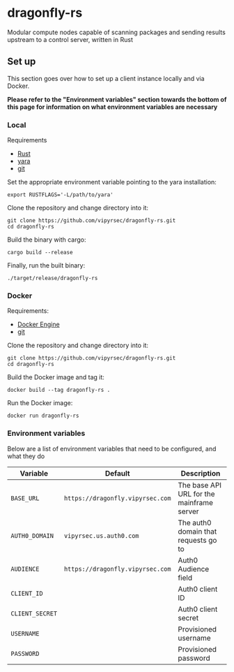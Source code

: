 # dragonfly-rs

Modular compute nodes capable of scanning packages and sending results upstream to a control server, written in Rust

## Set up
This section goes over how to set up a client instance locally and via Docker.

**Please refer to the "Environment variables" section towards the bottom of this page for information on what environment variables are necessary**

### Local

Requirements
- [Rust](https://www.rust-lang.org/learn/get-started)
- [yara](https://yara.readthedocs.io/en/stable/gettingstarted.html#compiling-and-installing-yara)
- [git](https://git-scm.com/book/en/v2/Getting-Started-Installing-Git)


Set the appropriate environment variable pointing to the yara installation:
```
export RUSTFLAGS='-L/path/to/yara'
```

Clone the repository and change directory into it:
```
git clone https://github.com/vipyrsec/dragonfly-rs.git
cd dragonfly-rs
```
Build the binary with cargo:
```
cargo build --release
```
Finally, run the built binary:
```
./target/release/dragonfly-rs
```

### Docker

Requirements:
- [Docker Engine](https://docs.docker.com/get-docker/)
- [git](https://git-scm.com/book/en/v2/Getting-Started-Installing-Git)

Clone the repository and change directory into it:
```
git clone https://github.com/vipyrsec/dragonfly-rs.git
cd dragonfly-rs
```
Build the Docker image and tag it:
```
docker build --tag dragonfly-rs .
```
Run the Docker image:
```
docker run dragonfly-rs
```

### Environment variables
Below are a list of environment variables that need to be configured, and what they do

| Variable | Default | Description |
| -------- | ------- | ----------- |
| `BASE_URL` | `https://dragonfly.vipyrsec.com` | The base API URL for the mainframe server |
| `AUTH0_DOMAIN` | `vipyrsec.us.auth0.com` | The auth0 domain that requests go to |
| `AUDIENCE` | `https://dragonfly.vipyrsec.com` | Auth0 Audience field
| `CLIENT_ID` | | Auth0 client ID |
| `CLIENT_SECRET` | | Auth0 client secret |
| `USERNAME` | | Provisioned username |
| `PASSWORD` | | Provisioned password |
